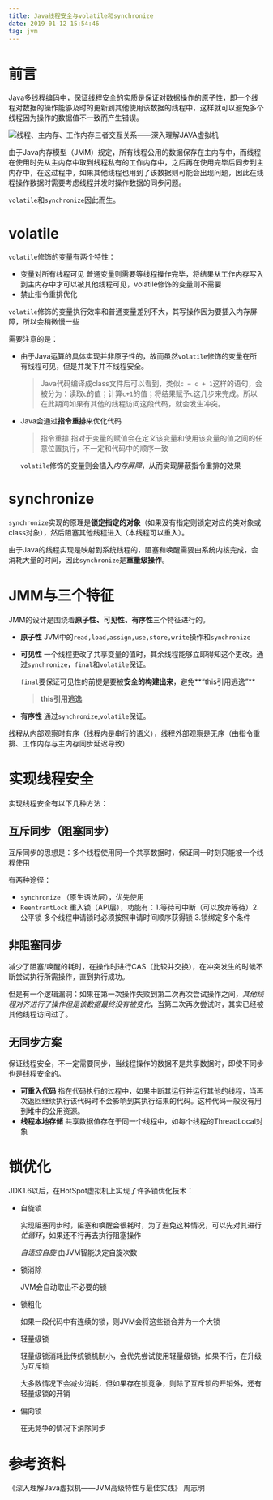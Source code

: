 ```yaml
---
title: Java线程安全与volatile和synchronize
date: 2019-01-12 15:54:46
tag: jvm
---
```


# 前言

Java多线程编码中，保证线程安全的实质是保证对数据操作的原子性，即一个线程对数据的操作能够及时的更新到其他使用该数据的线程中，这样就可以避免多个线程因为操作的数据值不一致而产生错误。

![线程、主内存、工作内存三者交互关系——深入理解JAVA虚拟机](https://jixiaoyong.github.io/images/20190112144856.png)

由于Java内存模型（JMM）规定，所有线程公用的数据保存在主内存中，而线程在使用时先从主内存中取到线程私有的工作内存中，之后再在使用完毕后同步到主内存中，在这过程中，如果其他线程也用到了该数据则可能会出现问题，因此在线程操作数据时需要考虑线程并发时操作数据的同步问题。

`volatile`和`synchronize`因此而生。

# volatile

`volatile`修饰的变量有两个特性：

* 变量对所有线程可见  普通变量则需要等线程操作完毕，将结果从工作内存写入到主内存中才可以被其他线程可见，volatile修饰的变量则不需要
* 禁止指令重排优化

`volatile`修饰的变量执行效率和普通变量差别不大，其写操作因为要插入内存屏障，所以会稍微慢一些

需要注意的是：

* 由于Java运算的具体实现并非原子性的，故而虽然`volatile`修饰的变量在所有线程可见，但是并发下并不线程安全。

  > Java代码编译成class文件后可以看到，类似`c = c + 1`这样的语句，会被分为：读取`c`的值；计算`c+1`的值；将结果赋予`c`这几步来完成。所以在此期间如果有其他的线程访问这段代码，就会发生冲突。

* Java会通过**指令重排**来优化代码

  > 指令重排 指对于变量的赋值会在定义该变量和使用该变量的值之间的任意位置执行，不一定和代码中的顺序一致

  `volatile`修饰的变量则会插入*内存屏障*，从而实现屏蔽指令重排的效果

# synchronize

`synchronize`实现的原理是**锁定指定的对象**（如果没有指定则锁定对应的类对象或class对象），然后阻塞其他线程进入（本线程可以重入）。

由于Java的线程实现是映射到系统线程的，阻塞和唤醒需要由系统内核完成，会消耗大量的时间，因此`synchronize`是**重量级操作**。



# JMM与三个特征

JMM的设计是围绕着**原子性、可见性、有序性**三个特征进行的。

* **原子性** JVM中的`read,load,assign,use,store,write`操作和`synchronize`

* **可见性** 一个线程更改了共享变量的值时，其余线程能够立即得知这个更改。通过`synchronize`，`final`和`volatile`保证。

  `final`要保证可见性的前提是要被**安全的构建出来**，避免**“this引用逃逸”**

  > **this引用逃逸** 

* **有序性** 通过`synchronize`,`volatile`保证。

线程从内部观察时有序（线程内是串行的语义），线程外部观察是无序（由指令重排、工作内存与主内存同步延迟导致）

# 实现线程安全

实现线程安全有以下几种方法：

## 互斥同步（阻塞同步）

互斥同步的思想是：多个线程使用同一个共享数据时，保证同一时刻只能被一个线程使用

有两种途径：

* `synchronize` （原生语法层），优先使用
* `ReentrantLock` 重入锁（API层），功能有：1.等待可中断（可以放弃等待）2.公平锁 多个线程申请锁时必须按照申请时间顺序获得锁 3.锁绑定多个条件

## 非阻塞同步

减少了阻塞/唤醒的耗时，在操作时进行CAS（比较并交换），在冲突发生的时候不断尝试执行所需操作，直到执行成功。

但是有一个逻辑漏洞：如果在第一次操作失败到第二次再次尝试操作之间，*其他线程对齐进行了操作但是该数据最终没有被变化*，当第二次再次尝试时，其实已经被其他线程访问过了。

## 无同步方案

保证线程安全，不一定需要同步，当线程操作的数据不是共享数据时，即使不同步也是线程安全的。

* **可重入代码** 指在代码执行的过程中，如果中断其运行并运行其他的线程，当再次返回继续执行该代码时不会影响到其执行结果的代码。这种代码一般没有用到堆中的公用资源。
* **线程本地存储** 共享数据值存在于同一个线程中，如每个线程的ThreadLocal对象

# 锁优化

JDK1.6以后，在HotSpot虚拟机上实现了许多锁优化技术：

* 自旋锁

  实现阻塞同步时，阻塞和唤醒会很耗时，为了避免这种情况，可以先对其进行*忙循环*，如果还不行再去执行阻塞操作

  *自适应自旋* 由JVM智能决定自旋次数

* 锁消除

  JVM会自动取出不必要的锁

* 锁粗化

  如果一段代码中有连续的锁，则JVM会将这些锁合并为一个大锁

* 轻量级锁

  轻量级锁消耗比传统锁机制小，会优先尝试使用轻量级锁，如果不行，在升级为互斥锁

  大多数情况下会减少消耗，但如果存在锁竞争，则除了互斥锁的开销外，还有轻量级锁的开销

* 偏向锁

  在无竞争的情况下消除同步

# 参考资料

《深入理解Java虚拟机——JVM高级特性与最佳实践》 周志明